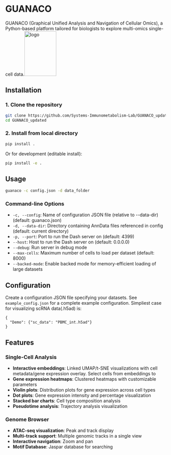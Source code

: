 # GUANACO
GUANACO (Graphical Unified Analysis and Navigation of Cellular Omics), a Python-based platform tailored for biologists to explore multi-omics single-cell data.<img width="100" height="140" alt="logo" src="https://github.com/user-attachments/assets/d605e945-7fa1-493c-8444-536b55c15ff4" />


## Installation

### 1. Clone the repository
```bash
git clone https://github.com/Systems-Immunometabolism-Lab/GUANACO_updated
cd GUANACO_updated
```

### 2. Install from local directory
```bash
pip install .
```
Or for development (editable install):
```bash
pip install -e .
```
## Usage
```bash
guanaco -c config.json -d data_folder
```

### Command-line Options

- `-c, --config`: Name of configuration JSON file (relative to --data-dir) (default: guanaco.json)
- `-d, --data-dir`: Directory containing AnnData files referenced in config (default: current directory)
- `-p, --port`: Port to run the Dash server on (default: 4399)
- `--host`: Host to run the Dash server on (default: 0.0.0.0)
- `--debug`: Run server in debug mode
- `--max-cells`: Maximum number of cells to load per dataset (default: 8000)
- `--backed-mode`: Enable backed mode for memory-efficient loading of large datasets

## Configuration

Create a configuration JSON file specifying your datasets. See `example_config.json` for a complete example configuration. Simpliest case for visualizing scRNA data(.h5ad) is:
```
{
  "Demo": {"sc_data": "PBMC_int.h5ad"}
}
```
## Features

### Single-Cell Analysis
- **Interactive embeddings**: Linked UMAP/t-SNE visualizations with cell metadata/gene expression overlay. Select cells from embeddings to 
- **Gene expression heatmaps**: Clustered heatmaps with customizable parameters
- **Violin plots**: Distribution plots for gene expression across cell types
- **Dot plots**: Gene expression intensity and percentage visualization
- **Stacked bar charts**: Cell type composition analysis
- **Pseudotime analysis**: Trajectory analysis visualization

### Genome Browser
- **ATAC-seq visualization**: Peak and track display
- **Multi-track support**: Multiple genomic tracks in a single view
- **Interactive navigation**: Zoom and pan
- **Motif Database**: Jaspar database for searching

